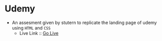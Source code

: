 # Udemy
- An assesment given by stutern to replicate the landing page of udemy using ``HTML`` and ``CSS``
    - Live Link :: [Go Live](https://iamnaeto.github.io/udemy/)
